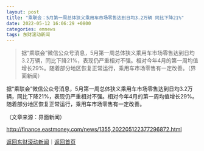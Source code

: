```yaml
---
layout: post
title: "乘联会：5月第一周总体狭义乘用车市场零售达到日均3.2万辆 同比下降21%"
date: 2022-05-12 16:06:29 +0800
categories: emnews
tags: 东财滚动新闻
---
```

> 据“乘联会”微信公众号消息，5月第一周总体狭义乘用车市场零售达到日均3.2万辆，同比下降21%，表现仍严重相对不强。相对今年4月的第一周均值增长29%。随着部分地区恢复正常运行，乘用车市场零售有一定改善。（界面新闻）

<p>据“乘联会”微信公众号消息，5月第一周总体狭义乘用车市场零售达到日均3.2万辆，同比下降21%，表现仍严重相对不强。相对今年4月的第一周均值增长29%。随着部分地区恢复正常运行，乘用车市场零售有一定改善。</p><p class="em_media">（文章来源：界面新闻）</p>

<http://finance.eastmoney.com/news/1355,202205122377296872.html>

[返回东财滚动新闻](//finews.withounder.com/emnews/)｜[返回首页](//finews.withounder.com/)